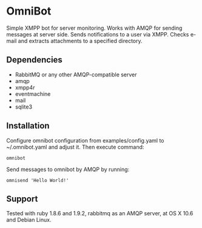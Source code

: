 OmniBot
===============

Simple XMPP bot for server monitoring.
Works with AMQP for sending messages at server side.
Sends notifications to a user via XMPP.
Checks e-mail and extracts attachments to a specified
directory.

Dependencies
------------

 * RabbitMQ or any other AMQP-compatible server
 * amqp 
 * xmpp4r 
 * eventmachine
 * mail
 * sqlite3

Installation
------------

Configure omnibot configuration from examples/config.yaml to ~/.omnibot.yaml and adjust it.
Then execute command:

    omnibot

Send messages to omnibot by AMQP by running:

    omnisend 'Hello World!'

Support
-------

Tested with ruby 1.8.6 and 1.9.2, rabbitmq as an AMQP server, at OS X 10.6 and Debian Linux.
